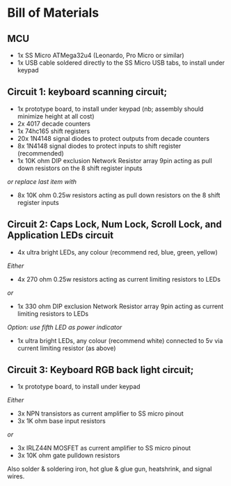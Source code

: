 # Bill of Materials

## MCU
 -  1x SS Micro ATMega32u4 (Leonardo, Pro Micro or similar)
 -  1x USB cable soldered directly to the SS Micro USB tabs, to install under keypad

## Circuit 1: keyboard scanning circuit;
 -  1x  prototype board, to install under keypad (nb; assembly should minimize height at all cost)
 -  2x  4017 decade counters
 -  1x  74hc165 shift registers
 -  20x 1N4148 signal diodes to protect outputs from decade counters
 -  8x  1N4148 signal diodes to protect inputs to shift register (recommended)
 -  1x  10K ohm DIP exclusion Network Resistor array 9pin acting as pull down resistors on the 8 shift register inputs

 _or replace last item with_
 -  8x  10K ohm 0.25w resistors acting as pull down resistors on the 8 shift register inputs

## Circuit 2: Caps Lock, Num Lock, Scroll Lock, and Application LEDs circuit
 -  4x  ultra bright LEDs, any colour (recommend red, blue, green, yellow)

 _Either_
 -  4x  270 ohm 0.25w resistors acting as current limiting resistors to LEDs

 _or_
 -  1x  330 ohm DIP exclusion Network Resistor array 9pin acting as current limiting resistors to LEDs

 _Option: use fifth LED as power indicator_
 -  1x  ultra bright LEDs, any colour (recommend white) connected to 5v via current limiting resistor (as above)

## Circuit 3: Keyboard RGB back light circuit;
 -  1x  prototype board, to install under keypad

 _Either_
 -  3x NPN transistors as current amplifier to SS micro pinout
 -  3x 1K ohm base input resistors

 _or_
 -  3x IRLZ44N MOSFET as current amplifier to SS micro pinout
 -  3x 10K ohm gate pulldown resistors

Also solder & soldering iron, hot glue & glue gun, heatshrink, and signal wires.
